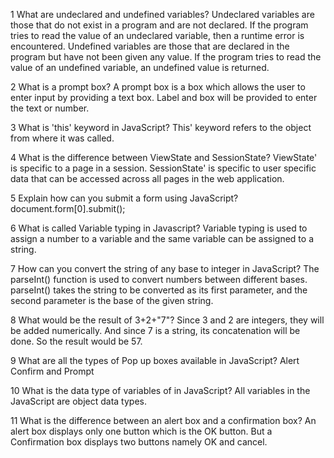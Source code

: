 1 What are undeclared and undefined variables?
  Undeclared variables are those that do not exist in a program and are not declared. If the program tries to read the value of an undeclared variable, then a runtime error is encountered.
  Undefined variables are those that are declared in the program but have not been given any value. If the program tries to read the value of an undefined variable, an undefined value is returned.

2 What is a prompt box?
  A prompt box is a box which allows the user to enter input by providing a text box. Label and box will be provided to enter the text or number.
  
3 What is 'this' keyword in JavaScript?
  This' keyword refers to the object from where it was called.
  
4 What is the difference between ViewState and SessionState?
  ViewState' is specific to a page in a session.
  SessionState' is specific to user specific data that can be accessed across all pages in the web application.
  
5 Explain how can you submit a form using JavaScript?
  document.form[0].submit();

6 What is called Variable typing in Javascript?
  Variable typing is used to assign a number to a variable and the same variable can be assigned to a string.
  
7 How can you convert the string of any base to integer in JavaScript?
  The parseInt() function is used to convert numbers between different bases. parseInt() takes the string to be converted as its first parameter, and the second parameter is the base of the given string.
  
8 What would be the result of 3+2+"7"?
  Since 3 and 2 are integers, they will be added numerically. And since 7 is a string, its concatenation will be done. So the result would be 57.
  
9 What are all the types of Pop up boxes available in JavaScript?
  Alert
  Confirm and
  Prompt
  
10 What is the data type of variables of in JavaScript?
   All variables in the JavaScript are object data types.
   
11  What is the difference between an alert box and a confirmation box?
    An alert box displays only one button which is the OK button.
    But a Confirmation box displays two buttons namely OK and cancel.
